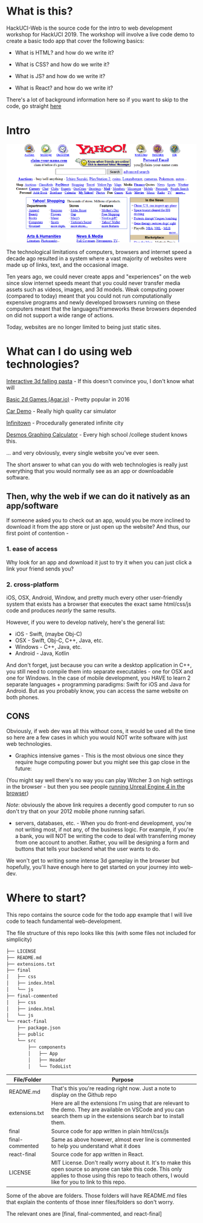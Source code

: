 # What is this?

HackUCI-Web is the source code for the intro to web development 
workshop for HackUCI 2019. The workshop will involve a live code demo to create a basic 
todo app that cover the following basics:

 * What is HTML? and how do we write it?
 * What is CSS? and how do we write it?
 * What is JS? and how do we write it?
 
 * What is React? and how do we write it?

There's a lot of background information here so if you want to skip to the code, 
go straight [here](#where-to-start)

# Intro

![Yahoo in 2001](./yahoo-old.png)

The technological limitations of computers, browsers 
and internet speed a decade ago resulted in a system where a vast 
majority of websites were made up of links, text, and the occasional 
image.

Ten years ago, we could never create apps and "experiences" on 
the web since slow internet speeds meant that you could never 
transfer media assets such as videos, images, and 3d models. 
Weak computing power (compared to today) meant that you could 
not run computationally expensive programs and newly developed 
browsers running on these computers meant that the languages/frameworks 
these browsers depended on did not support a wide range of actions.

Today, websites are no longer limited to being just static sites. 

# What can I do using web technologies?

[Interactive 3d falling pasta](https://alteredqualia.com/three/examples/webgl_pasta.html) - 
If this doesn't convince you, I don't know what will

[Basic 2d Games (Agar.io)](https://agar.io/) - Pretty popular in 2016

[Car Demo](https://vr.ff.com/us/) - Really high quality car simulator

[Infinitown](https://demos.littleworkshop.fr/infinitown) - Procedurally generated 
infinite city

[Desmos Graphing Calculator](https://www.desmos.com/calculator) - Every high school
/college student knows this.

... and very obviously, every single website you've ever seen.

The short answer to what can you do with web technologies is really just 
everything that you would normally see as an app or downloadable software.

## Then, why the web if we can do it natively as an app/software

If someone asked you to check out an app, would you be more inclined to download 
it from the app store or just open up the website? And thus, our first point of contention -

### 1. ease of access

Why look for an app and download it just to try it when you can just click a 
link your friend sends you?

### 2. cross-platform

iOS, OSX, Android, Window, and pretty much every other user-friendly system that 
exists has a browser that executes the exact same html/css/js code and produces *nearly* 
the same results.

However, if you were to develop natively, here's the general list:

* iOS - Swift, (maybe Obj-C)
* OSX - Swift, Obj-C, C++, Java, etc.
* Windows - C++, Java, etc.
* Android - Java, Kotlin

And don't forget, just because you can write a desktop application in C++, you 
still need to compile them into separate executables - one for OSX and one for 
Windows. In the case of mobile development, you HAVE to learn 2 separate 
languages + programming paradigms: Swift for iOS and Java for Android. But as you 
probably know, you can access the same website on both phones.

## CONS

Obviously, if web dev was all this without cons, it would be used all the time so here 
are a few cases in which you would NOT write software with just web technologies.

* Graphics intensive games - This is the most obvious one since they require huge 
computing power but you might see this gap close in the future:

(You might say well there's no way you can play Witcher 3 on high settings in
the browser - but then you see people [running Unreal Engine 4 in the browser](https://epiclearningresources.000webhostapp.com/ActionRPG/ActionRPG-HTML5-Shipping.html))

*Note*: obviously the above link requires a decently good computer to run so don't try that 
on your 2012 mobile phone running safari.

* servers, databases, etc. - When you do front-end development, you're not writing most, 
if not any, of the business logic. For example, if you're a bank, you will NOT be writing 
the code to deal with transferring money from one account to another. Rather, you will 
be designing a form and buttons that tells your backend what the user wants to do.


We won't get to writing some intense 3d gameplay in the browser but hopefully, 
you'll have enough here to get started on your journey into web-dev.

# Where to start?

This repo contains the source code for the todo app example that I will live code 
to teach fundamental web-development. 

The file structure of this repo looks like this (with some files not included for simplicity)

```bash
├── LICENSE
├── README.md
├── extensions.txt
├── final
│   ├── css
│   ├── index.html
│   └── js
├── final-commented
│   ├── css
│   ├── index.html
│   └── js
└── react-final
    ├── package.json
    ├── public
    └── src
        ├── components
        │   ├── App
        │   ├── Header
        │   └── TodoList
```

| File/Folder     | Purpose |
|-----------------|---------|
| README.md       | That's this you're reading right now. Just a note to display on the Github repo |
| extensions.txt  | Here are all the extensions I'm using that are relevant to the demo. They are available on VSCode and you can search them up in the extensions search bar to install them.|
| final           | Source code for app written in plain html/css/js |
| final-commented | Same as above however, almost ever line is commented to help you understand what it does |
| react-final     | Source code for app written in React. |
| LICENSE         | MIT License. Don't really worry about it. It's to make this open source so anyone can take this code. This only applies to those using this repo to teach others, I would like for you to link to this repo. |


Some of the above are folders. Those folders will have README.md files that 
explain the contents of those inner files/folders so don't worry.

The relevant ones are [final, final-commented, and react-final]
